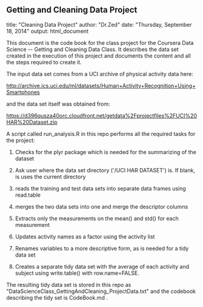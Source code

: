 Getting and Cleaning Data Project
-----------------------------------------------------------------------------


title: "Cleaning Data Project"
author: "Dr.Zed"
date: "Thursday, September 18, 2014"
output: html_document


This document is the code book for the class project for the Coursera Data Science -- Getting and Cleaning Data Class.  It describes the data set created in the execution of this project and documents the content and all the steps required to create it.  

The input data set comes from a UCI archive of physical activity data here:

http://archive.ics.uci.edu/ml/datasets/Human+Activity+Recognition+Using+Smartphones

and the data set itself was obtained from:

https://d396qusza40orc.cloudfront.net/getdata%2Fprojectfiles%2FUCI%20HAR%20Dataset.zip

A script called run_analysis.R in this repo performs all the required tasks for the project:

1) Checks for the plyr package which is needed for the summarizing of the dataset

2) Ask user where the data set directory ('/UCI HAR DATASET') is.  If blank, is uses the current directory

3) reads the training and test data sets into separate data frames using read.table

4) merges the two data sets into one and merge the descriptor columns

5) Extracts only the measurements on the mean() and std() for each measurement

6) Updates activity names as a factor using the activity list

7) Renames variables to a more descriptive form, as is needed for a tidy data set

8) Creates a separate tidy data set with the average of each activity and subject using write.table() with row.name=FALSE.

The resulting tidy data set is stored in this repo as "DataScienceClass_GettingAndCleaning_ProjectData.txt" and the codebook describing the tidy set is CodeBook.md .



